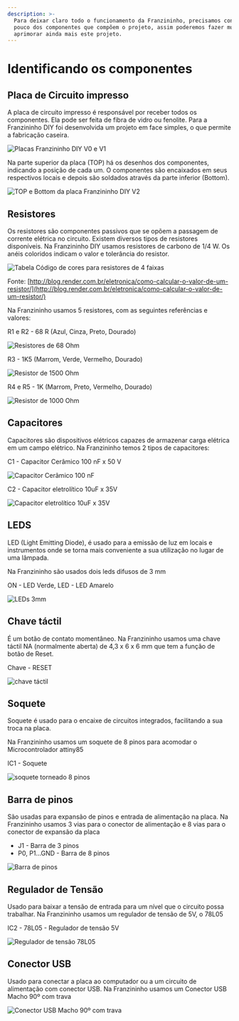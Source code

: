 ```yaml
---
description: >-
  Para deixar claro todo o funcionamento da Franzininho, precisamos conhecer um
  pouco dos componentes que compõem o projeto, assim poderemos fazer mudanças e
  aprimorar ainda mais este projeto.
---
```


# Identificando os componentes

## Placa de Circuito impresso

A placa de circuito impresso é responsável por receber todos os componentes. Ela pode ser feita de fibra de vidro ou fenolite. Para a Franzininho DIY foi desenvolvida um projeto em face simples, o que permite a fabricação caseira.

![Placas Franzininho DIY V0 e V1](../.gitbook/assets/componentes-placa1.jpg)

Na parte superior da placa \(TOP\) há os desenhos dos componentes, indicando a posição de cada um. O componentes são encaixados em seus respectivos locais e depois são soldados através da parte inferior \(Bottom\).

![TOP e Bottom da placa Franzininho DIY V2](../.gitbook/assets/componentes-placa-top-botton.png)

## Resistores

Os resistores são componentes passivos que se opõem a passagem de corrente elétrica no circuito. Existem diversos tipos de resistores disponíveis. Na Franzininho DIY usamos resistores de carbono de 1/4 W. Os anéis coloridos indicam o valor e tolerância do resistor.

![Tabela C&#xF3;digo de cores para resistores de 4 faixas](../.gitbook/assets/componentes-tabela-resistores.png)

Fonte: [http://blog.render.com.br/eletronica/como-calcular-o-valor-de-um-resistor/](http://blog.render.com.br/eletronica/como-calcular-o-valor-de-um-resistor/)

Na Franzininho usamos 5 resistores, com as seguintes referências e valores:

R1 e R2 - 68 R \(Azul, Cinza, Preto, Dourado\)

![Resistores de 68 Ohm](../.gitbook/assets/componentes-resistor68r.png)

R3 - 1K5 \(Marrom, Verde, Vermelho, Dourado\)

![Resistor de 1500 Ohm](../.gitbook/assets/componentes-resistor1k5.png)

R4 e R5 - 1K \(Marrom, Preto, Vermelho, Dourado\)

![Resistor de 1000 Ohm](../.gitbook/assets/componentes-resistor1k.png)

## Capacitores

Capacitores são dispositivos elétricos capazes de armazenar carga elétrica em um campo elétrico. Na Franzininho temos 2 tipos de capacitores:

C1 - Capacitor Cerâmico 100 nF x 50 V

![Capacitor Cer&#xE2;mico 100 nF](../.gitbook/assets/componentes-capacitor1.png)

C2 - Capacitor eletrolítico 10uF x 35V

![Capacitor eletrol&#xED;tico 10uF x 35V](../.gitbook/assets/componentes-capacitor2.png)

## LEDS

LED \(Light Emitting Diode\), é usado para a emissão de luz em locais e instrumentos onde se torna mais conveniente a sua utilização no lugar de uma lâmpada.

Na Franzininho são usados dois leds difusos de 3 mm

ON - LED Verde, LED - LED Amarelo

![LEDs 3mm](../.gitbook/assets/componentes-leds.png)

## Chave táctil

É um botão de contato momentâneo. Na Franzininho usamos uma chave táctil NA \(normalmente aberta\) de 4,3 x 6 x 6 mm que tem a função de botão de Reset.

Chave - RESET

![chave t&#xE1;ctil](../.gitbook/assets/componentes-chave.png)

## Soquete

Soquete é usado para o encaixe de circuitos integrados, facilitando a sua troca na placa.

Na Franzininho usamos um soquete de 8 pinos para acomodar o Microcontrolador attiny85

IC1 - Soquete

![soquete torneado 8 pinos](../.gitbook/assets/componentes-soquete.png)

## Barra de pinos

São usadas para expansão de pinos e entrada de alimentação na placa. Na Franzininho usamos 3 vias para o conector de alimentação e 8 vias para o conector de expansão da placa

* J1 - Barra de 3 pinos
* P0, P1...GND - Barra de 8 pinos

![Barra de pinos](../.gitbook/assets/componentes-barra.png)

## Regulador de Tensão

Usado para baixar a tensão de entrada para um nível que o circuito possa trabalhar. Na Franzininho usamos um regulador de tensão de 5V, o 78L05

IC2 - 78L05 - Regulador de tensão 5V

![Regulador de tens&#xE3;o 78L05](../.gitbook/assets/componentes-regulador.png)

## Conector USB

Usado para conectar a placa ao computador ou a um circuito de alimentação com conector USB. Na Franzininho usamos um Conector USB Macho 90º com trava

![Conector USB Macho 90&#xBA; com trava](../.gitbook/assets/componentes-usb.png)



